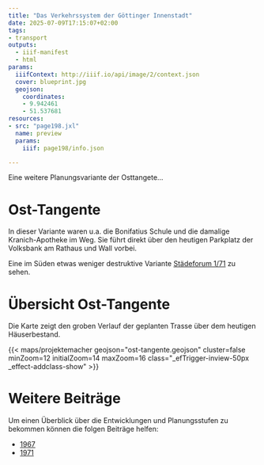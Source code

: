 ```yaml
---
title: "Das Verkehrssystem der Göttinger Innenstadt"
date: 2025-07-09T17:15:07+02:00
tags:
- transport
outputs:
  - iiif-manifest
  - html
params:
  iiifContext: http://iiif.io/api/image/2/context.json
  cover: blueprint.jpg
  geojson:
    coordinates:
    - 9.942461
    - 51.537681
resources:
- src: "page198.jxl"
  name: preview
  params:
    iiif: page198/info.json

---
```


Eine weitere Planungsvariante der Osttangete...

<!--more-->

# Ost-Tangente
In dieser Variante waren u.a. die Bonifatius Schule und die damalige Kranich-Apotheke im Weg. Sie führt direkt über den heutigen Parkplatz der Volksbank am Rathaus und Wall vorbei.

Eine im Süden etwas weniger destruktive Variante [Städeforum 1/71](/post/staedte-forum-1-71-goettingen/verkehrsentwicklung) zu sehen.

# Übersicht Ost-Tangente
Die Karte zeigt den groben Verlauf der geplanten Trasse über dem heutigen Häuserbestand.

{{< maps/projektemacher
  geojson="ost-tangente.geojson"
  cluster=false
  minZoom=12
  initialZoom=14
  maxZoom=16
  class="_efTrigger-inview-50px _effect-addclass-show" >}}


# Weitere Beiträge
Um einen Überblick über die Entwicklungen und Planungsstufen zu bekommen können die folgen Beiträge helfen:
* [1967](/post/bauinformation-nr1-1967/verkehr/)
* [1971](/post/staedte-forum-1-71-goettingen/verkehrsentwicklung/)
